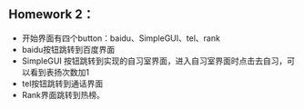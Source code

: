 ## Homework 2：
+ 开始界面有四个button：baidu、SimpleGUI、tel、rank
+ baidu按钮跳转到百度界面
+ SimpleGUI 按钮跳转到实现的自习室界面，进入自习室界面时点击去自习，可以看到表扬次数加1
+ tel按钮跳转到通话界面
+ Rank界面跳转到热榜。
